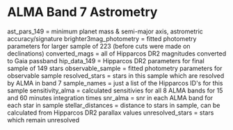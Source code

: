 # ALMA Band 7 Astrometry
ast_pars_149 = minimum planet mass & semi-major axis, astrometric accuracy/signature
brighter3mag_photometry = fitted photometry parameters for larger sample of 223 (before cuts were made on declinations)
converted_mags = all of Hipparcos DR2 magnitudes converted to Gaia passband
hip_data_149 = Hipparcos DR2 parameters for final sample of 149 stars
observable_sample = fitted photometry parameters for observable sample 
resolved_stars = stars in this sample which are resolved by ALMA in band 7
sample_names = just a list of the Hipparcos ID's for this sample
sensitivity_alma = calculated sensitivies for all 8 ALMA bands for 15 and 60 minutes integration times
snr_alma = snr in each ALMA band for each star in sample 
stellar_distances = distance to stars in sample, can be calculated from Hipparcos DR2 parallax values 
unresolved_stars = stars which remain unresolved
